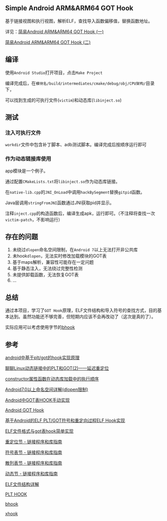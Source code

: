 ## Simple Android ARM&ARM64 GOT Hook
基于链接视图和执行视图，解析ELF，查找导入函数偏移值，替换函数地址。

详见：[简易Android ARM&ARM64 GOT Hook (一)](https://blog.xhyeax.com/2021/08/23/android-arm-got-hook/)

[简易Android ARM&ARM64 GOT Hook (二)](https://blog.xhyeax.com/2021/08/30/android-arm-plt-hook/)

## 编译
使用`Android Studio`打开项目，点击`Make Project`

编译完成后，在`模块名/build/intermediates/cmake/debug/obj/CPU架构/`目录下，

可以找到生成的可执行文件(`victim`)和动态库(`libinject.so`)

## 测试
### 注入可执行文件
`workdir`文件中包含补丁脚本、adb测试脚本。编译完成后按顺序运行即可

### 作为动态链接库使用
app模块是一个例子。

通过配置`CMakeLists.txt`将`libinject.so`作为动态库链接。

在`native-lib.cpp`的`JNI_OnLoad`中调用`hackBySegment`替换`gitpid`函数。

Java层调用`stringFromJNI`函数通过JNI获取pid并显示。

注释`inject.cpp`的构造函数后，编译生成apk，运行即可。（不注释将查找一次`victim-patch`，不影响运行）

## 存在的问题
1. 未绕过`dlopen`命名空间限制，在`Android 7`以上无法打开非公共库
2. 未hook`dlopen`，无法实时修改加载模块的GOT表
3. 基于maps解析，兼容性可能存在一定问题
4. 基于静态注入，无法绕过完整性检测
5. 未提供卸载函数，无法恢复GOT表
6. ...

## 总结
通过本项目，学习了`GOT Hook`原理，ELF文件结构和导入符号的查找方式，目的基本达到。虽然功能还不够完善，但短期内应该不会再改动了（这次是真的了）。

实际应用可以考虑使用字节的[bhook](https://github.com/bytedance/bhook)

## 参考
[android中基于plt/got的hook实现原理](https://blog.csdn.net/byhook/article/details/103500524)

[聊聊Linux动态链接中的PLT和GOT(2)——延迟重定位]([https://linyt.blog.csdn.net/article/details/51636753])

[constructor属性函数在动态库加载中的执行顺序](https://zhuanlan.zhihu.com/p/108274829)

[Android7.0以上命名空间详解(dlopen限制)](https://www.52pojie.cn/thread-948942-1-1.html)

[Android中GOT表HOOK手动实现](https://blog.csdn.net/u011247544/article/details/78564564)

[Android GOT Hook](https://www.cnblogs.com/mmmmar/p/8228391.html)

[基于Android的ELF PLT/GOT符号和重定向过程ELF Hook实现](https://blog.csdn.net/L173864930/article/details/40507359)

[ELF文件格式与got表hook简单实现](https://bbs.pediy.com/thread-267842.htm)

[重定位节 - 链接程序和库指南](https://docs.oracle.com/cd/E26926_01/html/E25910/chapter6-54839.html)

[符号表节 - 链接程序和库指南](https://docs.oracle.com/cd/E26926_01/html/E25910/chapter6-79797.html)

[散列表节 - 链接程序和库指南](https://docs.oracle.com/cd/E26926_01/html/E25910/chapter6-48031.html)

[动态节 - 链接程序和库指南](https://docs.oracle.com/cd/E26926_01/html/E25910/chapter6-42444.html)

[ELF文件结构详解](https://bbs.pediy.com/thread-255670.htm)

[PLT HOOK](https://zhuanlan.zhihu.com/p/269441842)

[bhook](https://github.com/bytedance/bhook)

[xhook](https://github.com/iqiyi/xhook)
